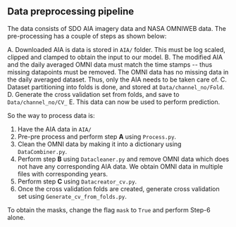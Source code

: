 ## Data preprocessing pipeline
The data consists of SDO AIA imagery data and NASA OMNIWEB data. The pre-processing has a couple of steps as shown below:

A. Downloaded AIA is data is stored in `AIA/` folder. This must be log scaled, clipped and clamped to obtain the input to our model.
B. The modified AIA and the daily averaged OMNI data must match the time stamps -- thus missing datapoints must be removed. The OMNI data has no missing data in the daily averaged dataset. Thus, only the AIA needs to be taken care of.
C. Dataset partitioning into folds is done, and stored at `Data/channel_no/Fold`.
D. Generate the cross validation set from folds, and save to `Data/channel_no/CV_`
E. This data can now be used to perform prediction.

So the way to process data is:

1. Have the AIA data in `AIA/`
2. Pre-pre process and perform step **A** using `Process.py`.
3. Clean the OMNI data by making it into a dictionary using `DataCombiner.py`.
4. Perform step **B** using `Datacleaner.py` and remove OMNI data which does not have any corresponding AIA data. We obtain OMNI data in multiple files with corresponding years.
5. Perform step **C** using `Datacreator_cv.py`.
6. Once the cross validation folds are created, generate cross validation set using `Generate_cv_from_folds.py`.

To obtain the masks, change the flag `mask` to `True` and perform Step-6 alone.
